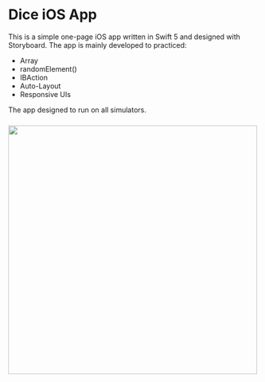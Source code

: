 # Dice iOS App

This is a simple one-page iOS app written in Swift 5 and designed with Storyboard. The app is mainly developed to practiced:
- Array
- randomElement()
- IBAction
- Auto-Layout 
- Responsive UIs

The app designed to run on all simulators.


<h3 align="">
<img src="simulatorScreenRecord.gif" height=500>
</h3>
